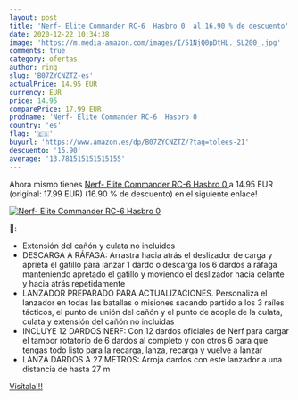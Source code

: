 ```yaml
---
layout: post
title: 'Nerf- Elite Commander RC-6  Hasbro 0  al 16.90 % de descuento'
date: 2020-12-22 10:34:38
image: 'https://m.media-amazon.com/images/I/51NjQ0pDtHL._SL200_.jpg'
comments: true
category: ofertas
author: ring
slug: 'B07ZYCNZTZ-es'
actualPrice: 14.95 EUR
currency: EUR
price: 14.95
comparePrice: 17.99 EUR
prodname: 'Nerf- Elite Commander RC-6  Hasbro 0 '
country: 'es'
flag: '🇪🇸'
buyurl: 'https://www.amazon.es/dp/B07ZYCNZTZ/?tag=tolees-21'
descuento: '16.90'
average: '13.781515151515155'
---
```


Ahora mismo tienes [Nerf- Elite Commander RC-6  Hasbro 0 ](https://www.amazon.es/dp/B07ZYCNZTZ/?tag=tolees-21) a 14.95 EUR (original: 17.99 EUR) (16.90 %  de descuento) en el siguiente enlace!

[![Nerf- Elite Commander RC-6  Hasbro 0 ](https://m.media-amazon.com/images/I/51NjQ0pDtHL._SL200_.jpg)](https://www.amazon.es/dp/B07ZYCNZTZ/?tag=tolees-21)

🔎:

- Extensión del cañón y culata no incluidos
- DESCARGA A RÁFAGA: Arrastra hacia atrás el deslizador de carga y aprieta el gatillo para lanzar 1 dardo o descarga los 6 dardos a ráfaga manteniendo apretado el gatillo y moviendo el deslizador hacia delante y hacia atrás repetidamente
- LANZADOR PREPARADO PARA ACTUALIZACIONES. Personaliza el lanzador en todas las batallas o misiones sacando partido a los 3 raíles tácticos, el punto de unión del cañón y el punto de acople de la culata, culata y extensión del cañón no incluidas
- INCLUYE 12 DARDOS NERF: Con 12 dardos oficiales de Nerf para cargar el tambor rotatorio de 6 dardos al completo y con otros 6 para que tengas todo listo para la recarga, lanza, recarga y vuelve a lanzar
- LANZA DARDOS A 27 METROS: Arroja dardos con este lanzador a una distancia de hasta 27 m

[Visítala!!!](https://www.amazon.es/dp/B07ZYCNZTZ/?tag=tolees-21)
